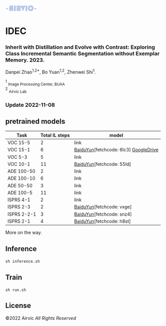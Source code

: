 <img src="illustration/AIRVIC.png" width="100px">

# IDEC
### Inherit with Distillation and Evolve with Contrast: Exploring Class Incremental Semantic Segmentation without Exemplar Memory. 2023.

Danpei Zhao<sup>1,2*</sup>, Bo Yuan<sup>1,2</sup>,  Zhenwei Shi<sup>1</sup>.

<sup>1</sup> <sub>Image Processing Center, BUAA</sub><br />
<sup>2</sup> <sub>Airvic Lab</sub><br />


### Update 2022-11-08

## pretrained models

| Task        | Total IL steps   | model 
|-------------|---------|-----------
| VOC 15-5    | 2       | link    
| VOC 15-1    | 6       | [BaiduYun](https://pan.baidu.com/s/1zvusmhzKrCWQDPnUKQnZCQ)[fetchcode: 6lc3]  [GoogleDrive](https://drive.google.com/drive/u/0/folders/1JHQYep21cWuK97HX2xWLf9QacG3HQVCs) 
| VOC 5-3     | 5       | link    
| VOC 10-1    | 11      | [BaiduYun](https://pan.baidu.com/s/1h4UYJcRtD_Kzz0OWAHOtig)[fetchcode: 55ld]  
| ADE 100-50  | 2       | link 
| ADE 100-10  | 6       | link   
| ADE 50-50   | 3       | link  
| ADE 100-5   | 11      | link   
| ISPRS 4-1   | 2       | link    
| ISPRS 2-3   | 2       | [BaiduYun](https://pan.baidu.com/s/14_-FFm-O2Rz_3Mqt4ls5Wg)[fetchcode: vxge]    
| ISPRS 2-2-1 | 3       | [BaiduYun](https://pan.baidu.com/s/1jYQlj9x-VadharG9RVdjeg)[fetchcode: snz4]  
| ISPRS 2-1   | 4       | [BaiduYun](https://pan.baidu.com/s/1qPz1XqgIBkYW92-Zh6ZUcA)[fetchcode: h8st]    

More on the way.

## Inference
```sh inference.sh```

## Train
```sh run.sh```

## License
©2022 Airvic *All Rights Reserved*



